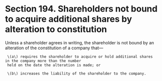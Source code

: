 # Section 194. Shareholders not bound to acquire additional shares by alteration to constitution

Unless a shareholder agrees in writing, the shareholder is not bound by an alteration of the constitution of a company that—

     \(a\) requires the shareholder to acquire or hold additional shares in the company more than the number  
     held on the date the alteration is made; or

     \(b\) increases the liability of the shareholder to the company.

